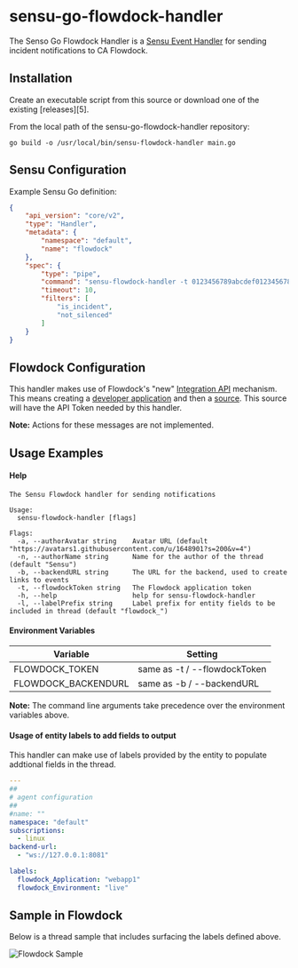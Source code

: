 # sensu-go-flowdock-handler
The Senso Go Flowdock Handler is a [Sensu Event Handler][1] for sending incident
notifications to CA Flowdock.

## Installation
Create an executable script from this source or download one of the existing [releases][5].

From the local path of the sensu-go-flowdock-handler repository:

```
go build -o /usr/local/bin/sensu-flowdock-handler main.go
```

## Sensu Configuration

Example Sensu Go definition:

```json
{
    "api_version": "core/v2",
    "type": "Handler",
    "metadata": {
        "namespace": "default",
        "name": "flowdock"
    },
    "spec": {
        "type": "pipe",
        "command": "sensu-flowdock-handler -t 0123456789abcdef0123456789abcdef -b http://sensu-backend.example.com:3000",
        "timeout": 10,
        "filters": [
            "is_incident",
            "not_silenced"
        ]
    }
}

```

## Flowdock Configuration

This handler makes use of Flowdock's "new" [Integration API][2] mechanism.  This means creating a [developer application][3]
and then a [source][4].  This source will have the API Token needed by this handler.

**Note:**  Actions for these messages are not implemented.

## Usage Examples

#### Help
```
The Sensu Flowdock handler for sending notifications

Usage:
  sensu-flowdock-handler [flags]

Flags:
  -a, --authorAvatar string    Avatar URL (default "https://avatars1.githubusercontent.com/u/1648901?s=200&v=4")
  -n, --authorName string      Name for the author of the thread (default "Sensu")
  -b, --backendURL string      The URL for the backend, used to create links to events
  -t, --flowdockToken string   The Flowdock application token
  -h, --help                   help for sensu-flowdock-handler
  -l, --labelPrefix string     Label prefix for entity fields to be included in thread (default "flowdock_")
```

#### Environment Variables
|Variable|Setting|
|--------------------|-------|
|FLOWDOCK_TOKEN| same as -t / --flowdockToken|
|FLOWDOCK_BACKENDURL|same as -b / --backendURL|

**Note:**  The command line arguments take precedence over the environment variables above.

#### Usage of entity labels to add fields to output
This handler can make use of labels provided by the entity to populate addtional fields in the thread.
```yaml
---
##
# agent configuration
##
#name: ""
namespace: "default"
subscriptions:
  - linux
backend-url:
  - "ws://127.0.0.1:8081"

labels:
  flowdock_Application: "webapp1"
  flowdock_Environment: "live"
```

## Sample in Flowdock
Below is a thread sample that includes surfacing the labels defined above.

![Flowdock Sample](https://toddcampbell.net/images/sensu_flowdock.png)

[1]: https://docs.sensu.io/sensu-go/5.2/reference/handlers/#how-do-sensu-handlers-work
[2]: https://www.flowdock.com/api/integration-getting-started
[3]: https://www.flowdock.com/oauth/applications
[4]: https://www.flowdock.com/api/sources
[4]: https://github.com/nixwiz/sensu-go-flowdock-handler/releases
